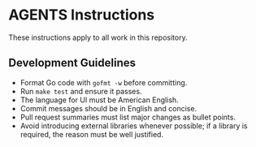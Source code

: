 # AGENTS Instructions

These instructions apply to all work in this repository.

## Development Guidelines
- Format Go code with `gofmt -w` before committing.
- Run `make test` and ensure it passes.
- The language for UI must be American English.
- Commit messages should be in English and concise.
- Pull request summaries must list major changes as bullet points.
- Avoid introducing external libraries whenever possible; if a library is
  required, the reason must be well justified.
